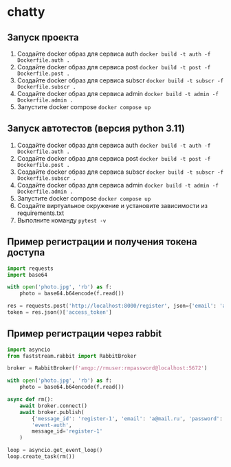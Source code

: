 # chatty

## Запуск проекта

1. Создайте docker образ для сервиса auth ```docker build -t auth -f Dockerfile.auth .```
2. Создайте docker образ для сервиса post ```docker build -t post -f Dockerfile.post .```
3. Создайте docker образ для сервиса subscr ```docker build -t subscr -f Dockerfile.subscr .```
4. Создайте docker образ для сервиса admin ```docker build -t admin -f Dockerfile.admin .```
5. Запустите docker compose ```docker compose up```

## Запуск автотестов (версия python 3.11)

1. Создайте docker образ для сервиса auth ```docker build -t auth -f Dockerfile.auth .```
2. Создайте docker образ для сервиса post ```docker build -t post -f Dockerfile.post .```
3. Создайте docker образ для сервиса subscr ```docker build -t subscr -f Dockerfile.subscr .```
4. Создайте docker образ для сервиса admin ```docker build -t admin -f Dockerfile.admin .```
5. Запустите docker compose ```docker compose up```
6. Создайте виртуальное окружение и установите зависимости из requirements.txt
7. Выполните команду ```pytest -v```

## Пример регистрации и получения токена доступа

```python
import requests
import base64

with open('photo.jpg', 'rb') as f:
    photo = base64.b64encode(f.read())

res = requests.post('http://localhost:8000/register', json={'email': 'a@mail.ru', 'password': 'password', 'photo': photo.decode('utf-8')})
token = res.json()['access_token']
```

## Пример регистрации через rabbit

```python
import asyncio
from faststream.rabbit import RabbitBroker

broker = RabbitBroker(f'amqp://rmuser:rmpassword@localhost:5672')

with open('photo.jpg', 'rb') as f:
    photo = base64.b64encode(f.read())

async def rm():
    await broker.connect()
    await broker.publish(
        {'message_id': 'register-1', 'email': 'a@mail.ru', 'password': 'password', 'photo': photo.decode('utf-8')},
        'event-auth',
        message_id='register-1'
    )

loop = asyncio.get_event_loop()
loop.create_task(rm())

```
